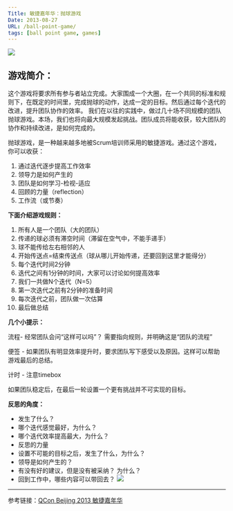 ```yaml
---
Title: 敏捷嘉年华：抛球游戏
Date: 2013-08-27
URL: /ball-point-game/
tags: [ball point game, games]
---
```


![](/images/ballpointgame.jpg)

## 游戏简介：
这个游戏将要求所有参与者站立完成。大家围成一个大圈，在一个共同的标准和规则下，在既定的时间里，完成抛球的动作，达成一定的目标。然后通过每个迭代的改进，提升团队协作的效率。 我们在以往的实践中，做过几十场不同规模的团队抛球游戏。本场，我们也将向最大规模发起挑战。团队成员将能收获，较大团队的协作和持续改进，是如何完成的。

抛球游戏，是一种越来越多地被Scrum培训师采用的敏捷游戏。通过这个游戏，你可以收获：

1.  通过迭代逐步提高工作效率
2.  领导力是如何产生的
3.  团队是如何学习-检视-适应
4.  回顾的力量（reflection）
5.  工作流（或节奏）

**下面介绍游戏规则：**

1.  所有人是一个团队（大的团队）
2.  传递的球必须有滞空时间（滞留在空气中，不能手递手）
3.  球不能传给左右相邻的人
4.  开始传送点=结束传送点（球从哪儿开始传递，还要回到这里才能得分）
5.  每个迭代时间2分钟
6.  迭代之间有1分钟的时间，大家可以讨论如何提高效率
7.  我们一共做N个迭代（N=5）
8.  第一次迭代之前有2分钟的准备时间
9.  每次迭代之前，团队做一次估算
10.  最后做总结

**几个小提示：**

流程- 经常团队会问“这样可以吗”？ 需要指向规则，并明确这是“团队的流程”

便签 - 如果团队有明显效率提升时，要求团队写下感受以及原因。这样可以帮助游戏最后的总结。

计时 - 注意timebox

如果团队稳定后，在最后一轮设置一个更有挑战并不可实现的目标。

**反思的角度：**

*   发生了什么？
*   哪个迭代感觉最好，为什么？
*   哪个迭代效率提高最大，为什么？
*   反思的力量
*   设置不可能的目标之后，发生了什么，为什么？
*   领导是如何产生的？
*   有没有好的建议，但是没有被采纳？ 为什么？
*   回到工作中，哪些内容可以带回去？
![](/images/ball_point_game_qcon.jpg)

* * *

参考链接：[QCon Beijing 2013 敏捷嘉年华](https://www.qconbeijing.com/news.php?id=1)